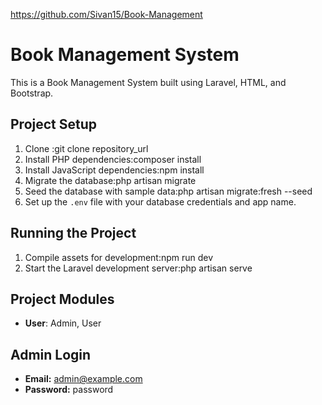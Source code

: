 

https://github.com/Sivan15/Book-Management

# Book Management System

This is a Book Management System built using Laravel, HTML, and Bootstrap.

## Project Setup

1. Clone :git clone repository_url
2. Install PHP dependencies:composer install
3. Install JavaScript dependencies:npm install
4. Migrate the database:php artisan migrate
5. Seed the database with sample data:php artisan migrate:fresh --seed
6. Set up the `.env` file with your database credentials and app name.

## Running the Project

1. Compile assets for development:npm run dev
2. Start the Laravel development server:php artisan serve

## Project Modules

- **User**: Admin, User

## Admin Login

- **Email:** admin@example.com
- **Password:** password
